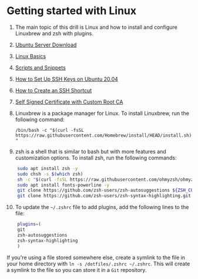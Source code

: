# Getting started with Linux

1. The main topic of this drill is Linux and how to install and configure Linuxbrew and zsh with plugins.
2. [Ubuntu Server Download](https://ubuntu.com/download/server)
3. [Linux Basics](https://www.digitalocean.com/community/tutorials/an-introduction-to-linux-basics)
4. [Scripts and Snippets](https://lofts.sh/scripts-and-snippets-you-should-use/)
5. [How to Set Up SSH Keys on Ubuntu 20.04](https://www.digitalocean.com/community/tutorials/how-to-set-up-ssh-keys-on-ubuntu-20-04)
6. [How to Create an SSH Shortcut](https://www.digitalocean.com/community/tutorials/how-to-create-an-ssh-shortcut)
7. [Self Signed Certificate with Custom Root CA](https://gist.github.com/fntlnz/cf14feb5a46b2eda428e000157447309)
8. Linuxbrew is a package manager for Linux. To install Linuxbrew, run the following command:

    `/bin/bash -c "$(curl -fsSL https://raw.githubusercontent.com/Homebrew/install/HEAD/install.sh)"`

9. zsh is a shell that is similar to bash but with more features and customization options. To install zsh, run the following commands:

```bash
    sudo apt install zsh -y
    sudo chsh -s $(which zsh)
    sh -c "$(curl -fsSL https://raw.githubusercontent.com/ohmyzsh/ohmyzsh/master/tools/install.sh)"
    sudo apt install fonts-powerline -y
    git clone https://github.com/zsh-users/zsh-autosuggestions ${ZSH_CUSTOM:-~/.oh-my-zsh/custom}/plugins/zsh-autosuggestions
    git clone https://github.com/zsh-users/zsh-syntax-highlighting.git ${ZSH_CUSTOM:-~/.oh-my-zsh/custom}/plugins/zsh-syntax-highlighting
```

10. To update the `~/.zshrc` file to add plugins, add the following lines to the file:

```bash
    plugins=(
    git
    zsh-autosuggestions
    zsh-syntax-highlighting
    )
```

If you're using a file stored somewhere else, create a symlink to the file in your home directory with `ln -s /dotfiles/.zshrc ~/.zshrc`. This will create a symlink to the file so you can store it in a `Git` repository.
